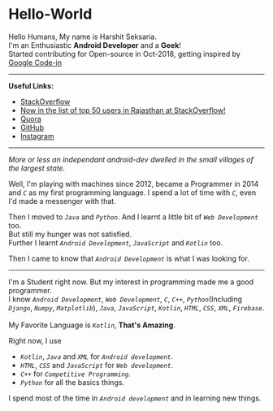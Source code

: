 # Hello-World

Hello Humans, My name is Harshit Seksaria.<br>
I'm an Enthusiastic **Android Developer** and a **Geek**!  
Started contributing for Open-source in Oct-2018, getting inspired by [Google Code-in](https://codein.withgoogle.com)

___

**Useful Links:**
 - [StackOverflow](https://stackoverflow.com/users/9134576/letsintegreat?tab=profile)
 - [Now in the list of top 50 users in Rajasthan at StackOverflow!](https://data.stackexchange.com/stackoverflow/query/817587/list-of-most-reputed-users-in-a-given-location-case-sensitive?Top=50&Location=Rajasthan)
 - [Quora](https://qr.ae/pNnPMT)
 - [GitHub](https://www.github.com/letsintegreat)
 - [Instagram](https://www.instagram.com/letsintegreat)

___

*More or less an independant android-dev dwelled in the small villages of the largest state.*

Well, I'm playing with machines since 2012, became a Programmer in 2014 and _`C`_ as my first programming language. I spend a lot of time with _`C`_, even I'd made a messenger with that.

Then I moved to _`Java`_ and _`Python`_. And I learnt a little bit of _`Web Development`_ too.<br> But still my hunger was not satisfied.<br>Further I learnt _`Android Development`_, _`JavaScript`_ and _`Kotlin`_ too.

Then I came to know that _`Android Development`_ is what I was looking for.

___

I'm a Student right now. But my interest in programming made me a good programmer.<br>
I know _`Android Development`_, _`Web Development`_, _`C`_, _`C++`_, _`Python`_(Including _`Django`_, _`Numpy`_, _`Matplotlib`_), _`Java`_, _`JavaScript`_, _`Kotlin`_, _`HTML`_, _`CSS`_, _`XML`_, _`Firebase`_.<br><br>
My Favorite Language is _`Kotlin`_, **That's Amazing**.


Right now, I use 

 - _`Kotlin`_, _`Java`_ and _`XML`_ for _`Android development`_.
 - _`HTML`_, _`CSS`_ and _`JavaScript`_ for _`Web development`_.
 - _`C++`_ for _`Competitive Programming`_.
 - _`Python`_ for all the basics things.
 
I spend most of the time in _`Android development`_ and in learning new things.



